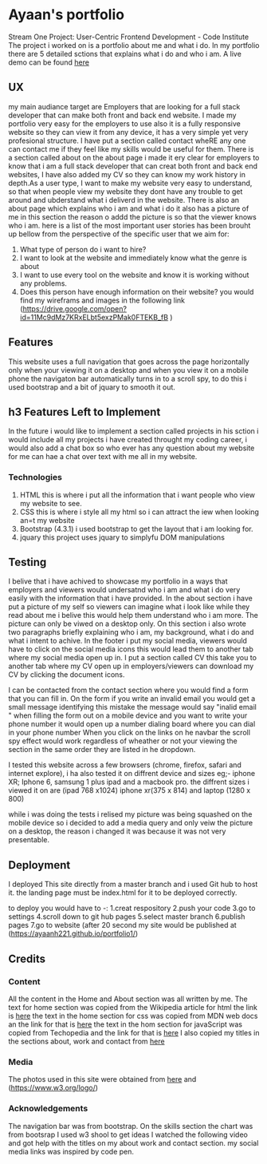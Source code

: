 #  Ayaan's portfolio
Stream One Project: User-Centric Frontend Development - Code Institute
The project i worked on is a portfolio about me and what i do. In my portfolio there are 5 detailed sctions that explains what i do and who i am.
A live demo can be found [here](https://ayaanh221.github.io/portfolio1/)

##  UX

my main audiance target are Employers that are looking for a full stack developer that can make both front and back end website. 
I made my portfolio very easy for the employers to use also it is a fully responsive website so they can view it from any device, it has a very simple yet very profesional structure. 
I have put a section called contact wheRE any one can contact me if they feel like my skills would be useful for them.
There is a section called about on the about page i made it ery clear for employers to know that i am a full stack developer that can creat both front and back end websites,
I have also added my CV so they can know my work history in depth.As a user type, I want to make my website very easy to understand, so that when people view my website they
dont have any trouble to get around and ubderstand what i deliverd in the website. 
There is also an about page which explains who i am and what i do it also has a picture of me in this section the reason o addd the picture is so that the viewer knows who i am.
here is a list of the most important user stories has been brouht up bellow from the perspective of the specific user that we aim for:
1. What type of person do i want to hire?
2. I want to look at the website and immediately know what the genre is about
3. I want to use every tool on the website and know it is working without any problems.
4. Does this person have enough information on their website?
you would find my wireframs and images in the following link (https://drive.google.com/open?id=11Mc9dMz7KRxELbt5exzPMak0FTEKB_fB )
##  Features
This website uses a full navigation that goes across the page horizontally only when your viewing it on a desktop and when you view it on a mobile phone the navigaton bar automatically 
turns in to a scroll spy, to do this i used bootstrap and a bit of jquary to smooth it out.
## h3 Features Left to Implement
In the future i would like to implement a section called projects in his sction i would include all my projects i have created throught my coding career, i would also add
a chat box so who ever has any question about my website for me can hae a chat over text with me all in my website.

###  Technologies

1. HTML this is where i put all the information that i want people who view my website to see.
2. CSS this is where i style all my html so i can attract the iew when looking an=t my website
3. Bootstrap (4.3.1) i used bootstrap to get the layout that i am looking for.
4. jquary  this project uses jquary to simplyfu DOM manipulations


##  Testing
I belive that i have achived to showcase my portfolio in a ways that employers and viewers would undersatnd who i am and what i do very easily with the information that i have provided.
In the about section i have put a picture of my self so viewers can imagine what i look like while they read about me i belive this would help them understand who i am more.
The picture can only be viwed on a desktop only. On this section i also wrote two paragraphs briefly explaining who i am, my background, what i do and what i intent to achive.
In the footer i put my social media, viewers would have to click on the social media icons this would lead them to another tab where my social media open up in. 
I put a section called CV this take you to another tab where my CV open up in employers/viewers can download my CV by clicking the document icons.

I can be contacted from the contact section where you would find a form that you can fill in.
On the form if you write an invalid email you would get a small message identifying this mistake the message would say "inalid email " when filling the form out on a mobile device and you 
want to write your phone number it would open up a number dialing board where you can dial in your phone number When you click on the links on he navbar the scroll spy effect would work 
regardless of wheather or not your viewing the section in the same order they are listed in he dropdown.

I tested this website across a few browsers (chrome, firefox, safari and internet explore), i ha also tested it on diffrent device and sizes
eg;- iphone XR; Iphone 6, samsung 1 plus ipad and a macbook pro. the diffrent sizes i viewed it on are (ipad 768 x1024) iphone xr(375 x 814) and laptop (1280 x 800)

while i was doing the tests i relised my picture was being squashed on the mobile device so i decided to add a media query and only veiw the picture on a desktop,
the reason i changed it was because it was not very presentable.

##  Deployment
 I deployed This site directly from a master branch and i used Git hub to host it. the landing page must be index.html for it to be deployed correctly.
 
 to deploy you would have to -:
 1.creat respository
 2.push your code
 3.go to settings
 4.scroll down to git hub pages
 5.select master branch
 6.publish pages
 7.go to website (after 20 second my site would be published at (https://ayaanh221.github.io/portfolio1/)
 
 
 
## Credits

### Content
All the content in the Home and About section was all written by me.
The text for home section was copied from the Wikipedia article for html  the link is [here](https://simple.m.wikipedia.org/wiki/HTML)
the text in the home section for css was copied from MDN web docs an the link for that is [here](https://developer.mozilla.org/en-US/docs/Archive/CSS3)
the text in the hom section for javaScript was copied from Techopedia and the link for that is [here](https://www.techopedia.com/definition/3929/javascript-js)
I also copied my titles in the sections about, work and contact from [here]( https://www.youtube.com/watch?v=V_lAhqLXT9A&list=LLvkm_Fx2R6CFvKmjWx5TZHA&index=53&t=0s)
###  Media
The photos used in this site were obtained from [here](https://unsplash.com/) 
and (https://www.w3.org/logo/)

### Acknowledgements


The navigation bar was from bootstrap.
On the skills section the chart was from bootsrap
I used w3 shool to get ideas 
I watched the following video and got help with the titles on my about work and contact section.
my social media links was inspired by code pen. 
